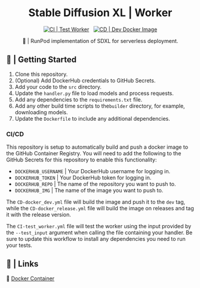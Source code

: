 <div align="center">

<h1>Stable Diffusion XL | Worker</h1>

[![CI | Test Worker](https://github.com/runpod-workers/worker-sdxl/actions/workflows/CI-test_worker.yml/badge.svg)](https://github.com/runpod-workers/worker-sdxl/actions/workflows/CI-test_worker.yml)
&nbsp;
[![CD | Dev Docker Image](https://github.com/runpod-workers/worker-sdxl/actions/workflows/CD-docker_dev.yml/badge.svg)](https://github.com/runpod-workers/worker-sdxl/actions/workflows/CD-docker_dev.yml)

🚀 | RunPod implementation of SDXL for serverless deployment.
</div>

## 📖 | Getting Started

1. Clone this repository.
2. (Optional) Add DockerHub credentials to GitHub Secrets.
3. Add your code to the `src` directory.
4. Update the `handler.py` file to load models and process requests.
5. Add any dependencies to the `requirements.txt` file.
6. Add any other build time scripts to the`builder` directory, for example, downloading models.
7. Update the `Dockerfile` to include any additional dependencies.

### CI/CD

This repository is setup to automatically build and push a docker image to the GitHub Container Registry. You will need to add the following to the GitHub Secrets for this repository to enable this functionality:

- `DOCKERHUB_USERNAME` | Your DockerHub username for logging in.
- `DOCKERHUB_TOKEN` | Your DockerHub token for logging in.
- `DOCKERHUB_REPO` | The name of the repository you want to push to.
- `DOCKERHUB_IMG` | The name of the image you want to push to.

The `CD-docker_dev.yml` file will build the image and push it to the `dev` tag, while the `CD-docker_release.yml` file will build the image on releases and tag it with the release version.

The `CI-test_worker.yml` file will test the worker using the input provided by the `--test_input` argument when calling the file containing your handler. Be sure to update this workflow to install any dependencies you need to run your tests.

## 🔗 | Links

🐳 [Docker Container](https://hub.docker.com/r/runpod/ai-api-sdxl)
